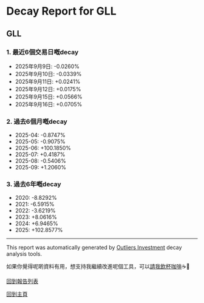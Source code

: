 # Decay Report for GLL

## GLL

### 1. 最近6個交易日嘅decay

- 2025年9月9日: -0.0260%
- 2025年9月10日: -0.0339%
- 2025年9月11日: +0.0241%
- 2025年9月12日: +0.0175%
- 2025年9月15日: +0.0566%
- 2025年9月16日: +0.0705%

### 2. 過去6個月嘅decay

- 2025-04: -0.8747%
- 2025-05: -0.9075%
- 2025-06: +100.1850%
- 2025-07: +0.4187%
- 2025-08: -0.5406%
- 2025-09: +1.2060%

### 3. 過去6年嘅decay

- 2020: -8.8292%
- 2021: -6.5915%
- 2022: -3.6219%
- 2023: +8.0616%
- 2024: +6.9465%
- 2025: +102.8577%

------------------------------
This report was automatically generated by [Outliers Investment](https://outliersecon.github.io/Outliers-Investment/) decay analysis tools.

如果你覺得呢啲資料有用，想支持我繼續改進呢個工具，可以[請我飲杯咖啡](https://buymeacoffee.com/outliersecon)☕🙏

[回到報告列表](https://outliersecon.github.io/Outliers-Investment/reports/reports_public)

[回到主頁](https://outliersecon.github.io/Outliers-Investment/)